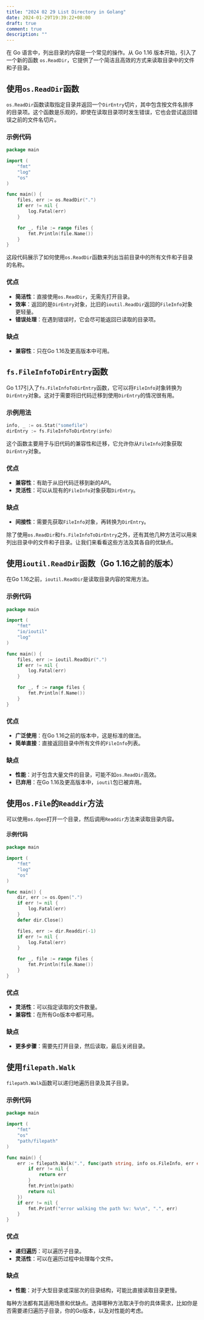 ```yaml
---
title: "2024 02 29 List Directory in Golang"
date: 2024-01-29T19:39:22+08:00
draft: true
comment: true
description: ""
---
```



在 Go 语言中，列出目录的内容是一个常见的操作。从 Go 1.16 版本开始，引入了一个新的函数 `os.ReadDir`，它提供了一个简洁且高效的方式来读取目录中的文件和子目录。

## 使用`os.ReadDir`函数

`os.ReadDir`函数读取指定目录并返回一个`DirEntry`切片，其中包含按文件名排序的目录项。这个函数是乐观的，即使在读取目录项时发生错误，它也会尝试返回错误之前的文件名切片。

### 示例代码

```go
package main

import (
    "fmt"
    "log"
    "os"
)

func main() {
    files, err := os.ReadDir(".")
    if err != nil {
        log.Fatal(err)
    }

    for _, file := range files {
        fmt.Println(file.Name())
    }
}
```

这段代码展示了如何使用`os.ReadDir`函数来列出当前目录中的所有文件和子目录的名称。

### 优点

- **简洁性**：直接使用`os.ReadDir`，无需先打开目录。
- **效率**：返回的是`DirEntry`对象，比旧的`ioutil.ReadDir`返回的`FileInfo`对象更轻量。
- **错误处理**：在遇到错误时，它会尽可能返回已读取的目录项。

### 缺点

- **兼容性**：只在Go 1.16及更高版本中可用。

## `fs.FileInfoToDirEntry`函数

Go 1.17引入了`fs.FileInfoToDirEntry`函数，它可以将`FileInfo`对象转换为`DirEntry`对象。这对于需要将旧代码迁移到使用`DirEntry`的情况很有用。

### 示例用法

```go
info, _ := os.Stat("somefile")
dirEntry := fs.FileInfoToDirEntry(info)
```

这个函数主要用于与旧代码的兼容性和迁移，它允许你从`FileInfo`对象获取`DirEntry`对象。

### 优点

- **兼容性**：有助于从旧代码迁移到新的API。
- **灵活性**：可以从现有的`FileInfo`对象获取`DirEntry`。

### 缺点

- **间接性**：需要先获取`FileInfo`对象，再转换为`DirEntry`。

除了使用`os.ReadDir`和`fs.FileInfoToDirEntry`之外，还有其他几种方法可以用来列出目录中的文件和子目录。让我们来看看这些方法及其各自的优缺点。

##  使用`ioutil.ReadDir`函数（Go 1.16之前的版本）

在Go 1.16之前，`ioutil.ReadDir`是读取目录内容的常用方法。

### 示例代码

```go
package main

import (
    "fmt"
    "io/ioutil"
    "log"
)

func main() {
    files, err := ioutil.ReadDir(".")
    if err != nil {
        log.Fatal(err)
    }

    for _, f := range files {
        fmt.Println(f.Name())
    }
}

```

### 优点

- **广泛使用**：在Go 1.16之前的版本中，这是标准的做法。
- **简单直接**：直接返回目录中所有文件的`FileInfo`列表。

### 缺点

- **性能**：对于包含大量文件的目录，可能不如`os.ReadDir`高效。
- **已弃用**：在Go 1.16及更高版本中，`ioutil`包已被弃用。

## 使用`os.File`的`Readdir`方法

可以使用`os.Open`打开一个目录，然后调用`Readdir`方法来读取目录内容。

#### 示例代码

```go
package main

import (
    "fmt"
    "log"
    "os"
)

func main() {
    dir, err := os.Open(".")
    if err != nil {
        log.Fatal(err)
    }
    defer dir.Close()

    files, err := dir.Readdir(-1)
    if err != nil {
        log.Fatal(err)
    }

    for _, file := range files {
        fmt.Println(file.Name())
    }
}
```

### 优点

- **灵活性**：可以指定读取的文件数量。
- **兼容性**：在所有Go版本中都可用。

### 缺点

- **更多步骤**：需要先打开目录，然后读取，最后关闭目录。

## 使用`filepath.Walk`

`filepath.Walk`函数可以递归地遍历目录及其子目录。

### 示例代码

```go
package main

import (
    "fmt"
    "os"
    "path/filepath"
)

func main() {
    err := filepath.Walk(".", func(path string, info os.FileInfo, err error) error {
        if err != nil {
            return err
        }
        fmt.Println(path)
        return nil
    })
    if err != nil {
        fmt.Printf("error walking the path %v: %v\n", ".", err)
    }
}
```

### 优点

- **递归遍历**：可以遍历子目录。
- **灵活性**：可以在遍历过程中处理每个文件。

### 缺点

- **性能**：对于大型目录或深层次的目录结构，可能比直接读取目录更慢。

每种方法都有其适用场景和优缺点。选择哪种方法取决于你的具体需求，比如你是否需要递归遍历子目录，你的Go版本，以及对性能的考虑。
